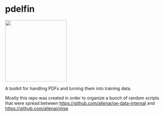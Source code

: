 # pdelfin

<img src="https://github.com/user-attachments/assets/47041450-86f8-4f1f-8e57-873abb40101b" width=200/>

A toolkit for handling PDFs and turning them into training data.

Mostly this repo was created in order to organize a bunch of random scripts that were spread between https://github.com/allenai/oe-data-internal 
and https://github.com/allenai/mise
